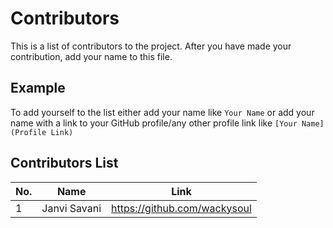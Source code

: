 # Contributors

This is a list of contributors to the project. After you have made your contribution, add your name to this file.

## Example

To add yourself to the list either add your name like `Your Name` or add your name with a link to your GitHub profile/any other profile link like `[Your Name](Profile Link)`

## Contributors List

| No. | Name | Link |
| --- | --- | --- |
| 1 | Janvi Savani | https://github.com/wackysoul |
